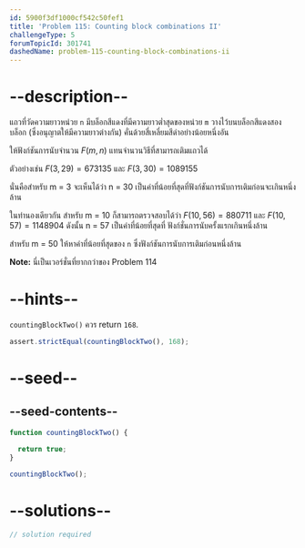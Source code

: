 ```yaml
---
id: 5900f3df1000cf542c50fef1
title: 'Problem 115: Counting block combinations II'
challengeType: 5
forumTopicId: 301741
dashedName: problem-115-counting-block-combinations-ii
---
```


# --description--

แถวที่วัดความยาวหน่วย `n` มีบล็อกสีแดงที่มีความยาวต่ำสุดของหน่วย `m` วางไว้บนบล็อกสีแดงสองบล็อก (ซึ่งอนุญาตให้มีความยาวต่างกัน) คั่นด้วยสี่เหลี่ยมสีดำอย่างน้อยหนึ่งอัน

ให้ฟังก์ชันการนับจำนวน $F(m, n)$ แทนจำนวนวิธีที่สามารถเติมแถวได้

ตัวอย่างเช่น $F(3, 29) = 673135$ และ $F(3, 30) = 1089155$

นั่นคือสำหรับ m = 3 จะเห็นได้ว่า n = 30 เป็นค่าที่น้อยที่สุดที่ฟังก์ชันการนับการเติมก่อนจะเกินหนึ่งล้าน


ในทำนองเดียวกัน สำหรับ m = 10 ก็สามารถตรวจสอบได้ว่า $F(10, 56) = 880711$ และ $F(10, 57) = 1148904$ ดังนั้น n = 57 เป็นค่าที่น้อยที่สุดที่ ฟังก์ชั่นการนับครั้งแรกเกินหนึ่งล้าน

สำหรับ m = 50 ให้หาค่าที่น้อยที่สุดของ `n` ซึ่งฟังก์ชันการนับการเติมก่อนหนึ่งล้าน

**Note:** นี่เป็นเวอร์ชั่นที่ยากกว่าของ Problem 114

# --hints--

`countingBlockTwo()` ควร return `168`.

```js
assert.strictEqual(countingBlockTwo(), 168);
```

# --seed--

## --seed-contents--

```js
function countingBlockTwo() {

  return true;
}

countingBlockTwo();
```

# --solutions--

```js
// solution required
```
